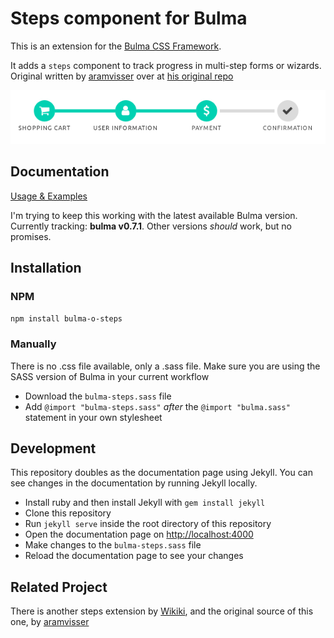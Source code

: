 # Steps component for Bulma

This is an extension for the [Bulma CSS Framework](http://bulma.io).  

It adds a `steps` component to track progress in multi-step forms or wizards.  
Original written by [aramvisser](https://github.com/aramvisser) over at [his original repo](https://aramvisser.github.io/bulma-steps)

[![Steps example for a checkout form](steps-example.png)](https://octoshrimpy.github.io/bulma-o-steps)

## Documentation

[Usage & Examples](https://octoshrimpy.github.io/bulma-o-steps)

I'm trying to keep this working with the latest available Bulma version.     
Currently tracking: **bulma v0.7.1**. Other versions _should_ work, but no promises.

## Installation

### NPM

`npm install bulma-o-steps`

### Manually

There is no .css file available, only a .sass file. Make sure you are using the SASS version of
Bulma in your current workflow

- Download the `bulma-steps.sass` file
- Add `@import "bulma-steps.sass"` _after_ the `@import "bulma.sass"` statement in your own
  stylesheet

## Development

This repository doubles as the documentation page using Jekyll. You can see changes in the
documentation by running Jekyll locally.

- Install ruby and then install Jekyll with `gem install jekyll`
- Clone this repository
- Run `jekyll serve` inside the root directory of this repository
- Open the documentation page on [http://localhost:4000](http://localhost:4000)
- Make changes to the `bulma-steps.sass` file
- Reload the documentation page to see your changes

## Related Project

There is another steps extension by
[Wikiki](https://github.com/Wikiki/bulma-steps),
and the original source of this one, by [aramvisser](https://aramvisser.github.io/bulma-steps)
